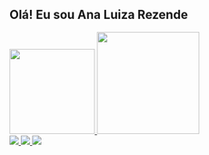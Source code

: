 ##  Olá! Eu sou Ana Luiza Rezende

<div>
<a href="https://github.com/anarezend3">
<img height="150em" src="https://github-readme-stats.vercel.app/api/top-langs/?username=anarezend3&layout=compact&langs_count=7&theme=dracula"/>
<img height="180em" src="https://github-readme-stats.vercel.app/api?username=anarezend3&show_icons=true&theme=dracula&include_all_commits=true&count_private=true"/>
</div>

<div>
    <a href="https://www.linkedin.com/in/analurezende">
      <img src=https://img.shields.io/badge/LinkedIn-0077B5?style=for-the-badge&logo=linkedin&logoColor=white>
    <a href="https://www.instagram.com/ana.reszende">
      <img src=https://img.shields.io/badge/Instagram-E4405F?style=for-the-badge&logo=instagram&logoColor=white>
    <a href="https://www.discordapp.com/users/1082411536062091314">
      <img src="https://img.shields.io/badge/Discord-7289DA?style=for-the-badge&logo=discord&logoColor=white">
  </div>
